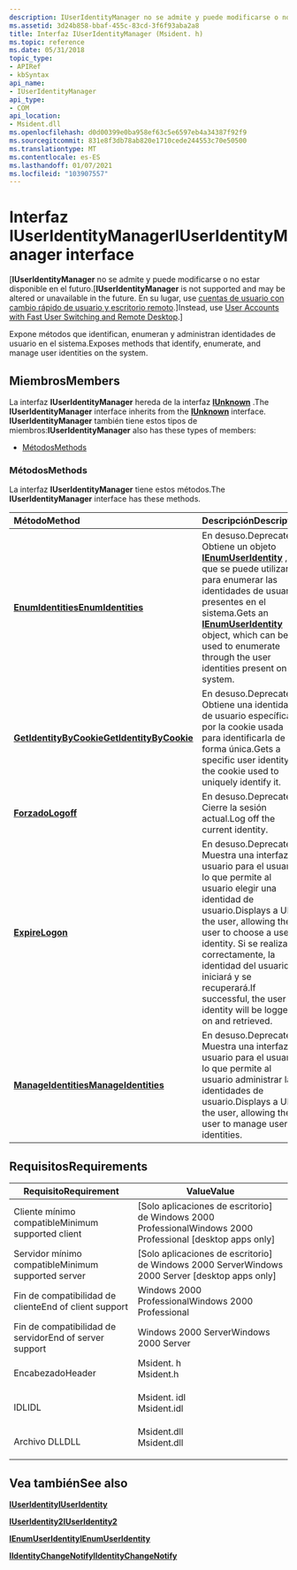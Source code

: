 ```yaml
---
description: IUserIdentityManager no se admite y puede modificarse o no estar disponible en el futuro. En su lugar, use cuentas de usuario con cambio rápido de usuario y Escritorio remoto.
ms.assetid: 3d24b858-bbaf-455c-83cd-3f6f93aba2a8
title: Interfaz IUserIdentityManager (Msident. h)
ms.topic: reference
ms.date: 05/31/2018
topic_type:
- APIRef
- kbSyntax
api_name:
- IUserIdentityManager
api_type:
- COM
api_location:
- Msident.dll
ms.openlocfilehash: d0d00399e0ba958ef63c5e6597eb4a34387f92f9
ms.sourcegitcommit: 831e8f3db78ab820e1710cede244553c70e50500
ms.translationtype: MT
ms.contentlocale: es-ES
ms.lasthandoff: 01/07/2021
ms.locfileid: "103907557"
---
```

# <a name="iuseridentitymanager-interface"></a><span data-ttu-id="13152-104">Interfaz IUserIdentityManager</span><span class="sxs-lookup"><span data-stu-id="13152-104">IUserIdentityManager interface</span></span>

<span data-ttu-id="13152-105">\[**IUserIdentityManager** no se admite y puede modificarse o no estar disponible en el futuro.</span><span class="sxs-lookup"><span data-stu-id="13152-105">\[**IUserIdentityManager** is not supported and may be altered or unavailable in the future.</span></span> <span data-ttu-id="13152-106">En su lugar, use [cuentas de usuario con cambio rápido de usuario y escritorio remoto](fastuserswitching.md).\]</span><span class="sxs-lookup"><span data-stu-id="13152-106">Instead, use [User Accounts with Fast User Switching and Remote Desktop](fastuserswitching.md).\]</span></span>

<span data-ttu-id="13152-107">Expone métodos que identifican, enumeran y administran identidades de usuario en el sistema.</span><span class="sxs-lookup"><span data-stu-id="13152-107">Exposes methods that identify, enumerate, and manage user identities on the system.</span></span>

## <a name="members"></a><span data-ttu-id="13152-108">Miembros</span><span class="sxs-lookup"><span data-stu-id="13152-108">Members</span></span>

<span data-ttu-id="13152-109">La interfaz **IUserIdentityManager** hereda de la interfaz [**IUnknown**](/windows/win32/api/unknwn/nn-unknwn-iunknown) .</span><span class="sxs-lookup"><span data-stu-id="13152-109">The **IUserIdentityManager** interface inherits from the [**IUnknown**](/windows/win32/api/unknwn/nn-unknwn-iunknown) interface.</span></span> <span data-ttu-id="13152-110">**IUserIdentityManager** también tiene estos tipos de miembros:</span><span class="sxs-lookup"><span data-stu-id="13152-110">**IUserIdentityManager** also has these types of members:</span></span>

-   [<span data-ttu-id="13152-111">Métodos</span><span class="sxs-lookup"><span data-stu-id="13152-111">Methods</span></span>](#methods)

### <a name="methods"></a><span data-ttu-id="13152-112">Métodos</span><span class="sxs-lookup"><span data-stu-id="13152-112">Methods</span></span>

<span data-ttu-id="13152-113">La interfaz **IUserIdentityManager** tiene estos métodos.</span><span class="sxs-lookup"><span data-stu-id="13152-113">The **IUserIdentityManager** interface has these methods.</span></span>



| <span data-ttu-id="13152-114">Método</span><span class="sxs-lookup"><span data-stu-id="13152-114">Method</span></span>                                                                  | <span data-ttu-id="13152-115">Descripción</span><span class="sxs-lookup"><span data-stu-id="13152-115">Description</span></span>                                                                                                                                                             |
|:------------------------------------------------------------------------|:------------------------------------------------------------------------------------------------------------------------------------------------------------------------|
| [<span data-ttu-id="13152-116">**EnumIdentities**</span><span class="sxs-lookup"><span data-stu-id="13152-116">**EnumIdentities**</span></span>](iuseridentitymanager-enumidentities.md)           | <span data-ttu-id="13152-117">En desuso.</span><span class="sxs-lookup"><span data-stu-id="13152-117">Deprecated.</span></span> <span data-ttu-id="13152-118">Obtiene un objeto [**IEnumUserIdentity**](ienumuseridentity.md) , que se puede utilizar para enumerar las identidades de usuario presentes en el sistema.</span><span class="sxs-lookup"><span data-stu-id="13152-118">Gets an [**IEnumUserIdentity**](ienumuseridentity.md) object, which can be used to enumerate through the user identities present on the system.</span></span><br/> |
| [<span data-ttu-id="13152-119">**GetIdentityByCookie**</span><span class="sxs-lookup"><span data-stu-id="13152-119">**GetIdentityByCookie**</span></span>](iuseridentitymanager-getidentitybycookie.md) | <span data-ttu-id="13152-120">En desuso.</span><span class="sxs-lookup"><span data-stu-id="13152-120">Deprecated.</span></span> <span data-ttu-id="13152-121">Obtiene una identidad de usuario específica por la cookie usada para identificarla de forma única.</span><span class="sxs-lookup"><span data-stu-id="13152-121">Gets a specific user identity by the cookie used to uniquely identify it.</span></span><br/>                                                                        |
| [<span data-ttu-id="13152-122">**Forzado**</span><span class="sxs-lookup"><span data-stu-id="13152-122">**Logoff**</span></span>](iuseridentitymanager-logoff.md)                           | <span data-ttu-id="13152-123">En desuso.</span><span class="sxs-lookup"><span data-stu-id="13152-123">Deprecated.</span></span> <span data-ttu-id="13152-124">Cierre la sesión actual.</span><span class="sxs-lookup"><span data-stu-id="13152-124">Log off the current identity.</span></span><br/>                                                                                                                    |
| [<span data-ttu-id="13152-125">**Expire**</span><span class="sxs-lookup"><span data-stu-id="13152-125">**Logon**</span></span>](iuseridentitymanager-logon.md)                             | <span data-ttu-id="13152-126">En desuso.</span><span class="sxs-lookup"><span data-stu-id="13152-126">Deprecated.</span></span> <span data-ttu-id="13152-127">Muestra una interfaz de usuario para el usuario, lo que permite al usuario elegir una identidad de usuario.</span><span class="sxs-lookup"><span data-stu-id="13152-127">Displays a UI to the user, allowing the user to choose a user identity.</span></span> <span data-ttu-id="13152-128">Si se realiza correctamente, la identidad del usuario se iniciará y se recuperará.</span><span class="sxs-lookup"><span data-stu-id="13152-128">If successful, the user identity will be logged on and retrieved.</span></span><br/>        |
| [<span data-ttu-id="13152-129">**ManageIdentities**</span><span class="sxs-lookup"><span data-stu-id="13152-129">**ManageIdentities**</span></span>](iuseridentitymanager-manageidentities.md)       | <span data-ttu-id="13152-130">En desuso.</span><span class="sxs-lookup"><span data-stu-id="13152-130">Deprecated.</span></span> <span data-ttu-id="13152-131">Muestra una interfaz de usuario para el usuario, lo que permite al usuario administrar las identidades de usuario.</span><span class="sxs-lookup"><span data-stu-id="13152-131">Displays a UI to the user, allowing the user to manage user identities.</span></span><br/>                                                                          |



 

## <a name="requirements"></a><span data-ttu-id="13152-132">Requisitos</span><span class="sxs-lookup"><span data-stu-id="13152-132">Requirements</span></span>



| <span data-ttu-id="13152-133">Requisito</span><span class="sxs-lookup"><span data-stu-id="13152-133">Requirement</span></span> | <span data-ttu-id="13152-134">Value</span><span class="sxs-lookup"><span data-stu-id="13152-134">Value</span></span> |
|-------------------------------------|----------------------------------------------------------------------------------------|
| <span data-ttu-id="13152-135">Cliente mínimo compatible</span><span class="sxs-lookup"><span data-stu-id="13152-135">Minimum supported client</span></span><br/> | <span data-ttu-id="13152-136">\[Solo aplicaciones de escritorio\] de Windows 2000 Professional</span><span class="sxs-lookup"><span data-stu-id="13152-136">Windows 2000 Professional \[desktop apps only\]</span></span><br/>                             |
| <span data-ttu-id="13152-137">Servidor mínimo compatible</span><span class="sxs-lookup"><span data-stu-id="13152-137">Minimum supported server</span></span><br/> | <span data-ttu-id="13152-138">\[Solo aplicaciones de escritorio\] de Windows 2000 Server</span><span class="sxs-lookup"><span data-stu-id="13152-138">Windows 2000 Server \[desktop apps only\]</span></span><br/>                                   |
| <span data-ttu-id="13152-139">Fin de compatibilidad de cliente</span><span class="sxs-lookup"><span data-stu-id="13152-139">End of client support</span></span><br/>    | <span data-ttu-id="13152-140">Windows 2000 Professional</span><span class="sxs-lookup"><span data-stu-id="13152-140">Windows 2000 Professional</span></span><br/>                                                   |
| <span data-ttu-id="13152-141">Fin de compatibilidad de servidor</span><span class="sxs-lookup"><span data-stu-id="13152-141">End of server support</span></span><br/>    | <span data-ttu-id="13152-142">Windows 2000 Server</span><span class="sxs-lookup"><span data-stu-id="13152-142">Windows 2000 Server</span></span><br/>                                                         |
| <span data-ttu-id="13152-143">Encabezado</span><span class="sxs-lookup"><span data-stu-id="13152-143">Header</span></span><br/>                   | <dl> <span data-ttu-id="13152-144"><dt>Msident. h</dt></span><span class="sxs-lookup"><span data-stu-id="13152-144"><dt>Msident.h</dt></span></span> </dl>   |
| <span data-ttu-id="13152-145">IDL</span><span class="sxs-lookup"><span data-stu-id="13152-145">IDL</span></span><br/>                      | <dl> <span data-ttu-id="13152-146"><dt>Msident. idl</dt></span><span class="sxs-lookup"><span data-stu-id="13152-146"><dt>Msident.idl</dt></span></span> </dl> |
| <span data-ttu-id="13152-147">Archivo DLL</span><span class="sxs-lookup"><span data-stu-id="13152-147">DLL</span></span><br/>                      | <dl> <span data-ttu-id="13152-148"><dt>Msident.dll</dt></span><span class="sxs-lookup"><span data-stu-id="13152-148"><dt>Msident.dll</dt></span></span> </dl> |



## <a name="see-also"></a><span data-ttu-id="13152-149">Vea también</span><span class="sxs-lookup"><span data-stu-id="13152-149">See also</span></span>

<dl> <dt>

[<span data-ttu-id="13152-150">**IUserIdentity**</span><span class="sxs-lookup"><span data-stu-id="13152-150">**IUserIdentity**</span></span>](iuseridentity.md)
</dt> <dt>

[<span data-ttu-id="13152-151">**IUserIdentity2**</span><span class="sxs-lookup"><span data-stu-id="13152-151">**IUserIdentity2**</span></span>](iuseridentity2.md)
</dt> <dt>

[<span data-ttu-id="13152-152">**IEnumUserIdentity**</span><span class="sxs-lookup"><span data-stu-id="13152-152">**IEnumUserIdentity**</span></span>](ienumuseridentity.md)
</dt> <dt>

[<span data-ttu-id="13152-153">**IIdentityChangeNotify**</span><span class="sxs-lookup"><span data-stu-id="13152-153">**IIdentityChangeNotify**</span></span>](iidentitychangenotify.md)
</dt> </dl>

 

 
